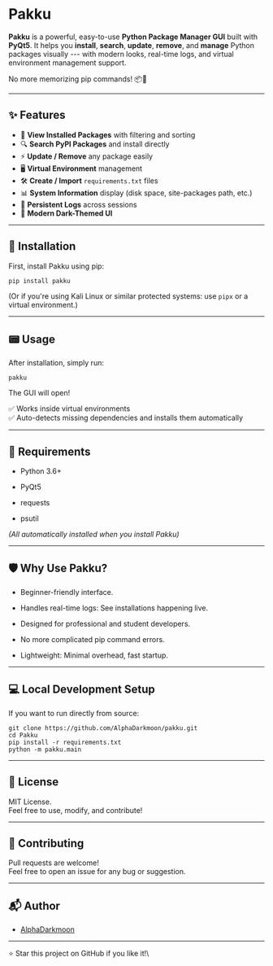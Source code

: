 
# Pakku

**Pakku** is a powerful, easy-to-use **Python Package Manager GUI** built with **PyQt5**.
It helps you **install**, **search**, **update**, **remove**, and **manage** Python packages visually --- with modern looks, real-time logs, and virtual environment management support.

No more memorizing pip commands! 📦🚀

---

## ✨ Features

- 📜 **View Installed Packages** with filtering and sorting
- 🔍 **Search PyPI Packages** and install directly
- ⚡ **Update / Remove** any package easily
- 🖥️ **Virtual Environment** management
- 🛠️ **Create / Import** `requirements.txt` files
- 📊 **System Information** display (disk space, site-packages path, etc.)
- 📝 **Persistent Logs** across sessions
- 🎨 **Modern Dark-Themed UI**

---

## 🚀 Installation

First, install Pakku using pip:

```bash
pip install pakku

```

(Or if you're using Kali Linux or similar protected systems: use `pipx` or a virtual environment.)

* * * * *

📟 Usage
--------

After installation, simply run:

```
pakku

```

The GUI will open!

✅ Works inside virtual environments\
✅ Auto-detects missing dependencies and installs them automatically

* * * * *

🔧 Requirements
---------------

-   Python 3.6+

-   PyQt5

-   requests

-   psutil

*(All automatically installed when you install Pakku)*

* * * * *

🛡️ Why Use Pakku?
-------------------

-   Beginner-friendly interface.

-   Handles real-time logs: See installations happening live.

-   Designed for professional and student developers.

-   No more complicated pip command errors.

-   Lightweight: Minimal overhead, fast startup.

* * * * *

💻 Local Development Setup
--------------------------

If you want to run directly from source:

```
git clone https://github.com/AlphaDarkmoon/pakku.git
cd Pakku
pip install -r requirements.txt
python -m pakku.main

```

* * * * *

📜 License
----------

MIT License.\
Feel free to use, modify, and contribute!

* * * * *

🤝 Contributing
---------------

Pull requests are welcome!\
Feel free to open an issue for any bug or suggestion.

* * * * *

📬 Author
---------

- [AlphaDarkmoon](https://github.com/AlphaDarkmoon)

* * * * *

⭐ Star this project on GitHub if you like it!\

